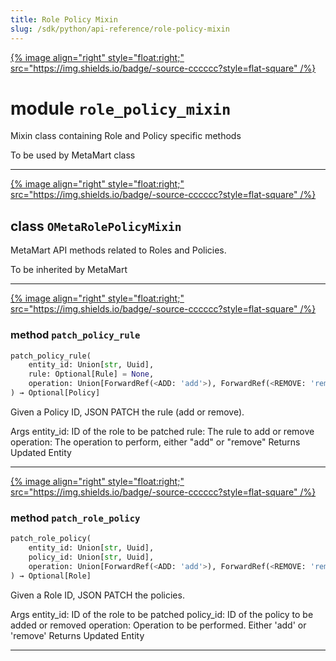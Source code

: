 ```yaml
---
title: Role Policy Mixin
slug: /sdk/python/api-reference/role-policy-mixin
---
```




[{% image align="right" style="float:right;" src="https://img.shields.io/badge/-source-cccccc?style=flat-square" /%}](https://github.com/meta-mart/MetaMart/tree/main/ingestion/src/metadata/ingestion/ometa/mixins/role_policy_mixin.py#L0")

# module `role_policy_mixin`
Mixin class containing Role and Policy specific methods 

To be used by MetaMart class 



---

[{% image align="right" style="float:right;" src="https://img.shields.io/badge/-source-cccccc?style=flat-square" /%}](https://github.com/meta-mart/MetaMart/tree/main/ingestion/src/metadata/ingestion/ometa/mixins/role_policy_mixin.py#L39")

## class `OMetaRolePolicyMixin`
MetaMart API methods related to Roles and Policies. 

To be inherited by MetaMart 




---

[{% image align="right" style="float:right;" src="https://img.shields.io/badge/-source-cccccc?style=flat-square" /%}](https://github.com/meta-mart/MetaMart/tree/main/ingestion/src/metadata/utils/deprecation.py#L269")

### method `patch_policy_rule`

```python
patch_policy_rule(
    entity_id: Union[str, Uuid],
    rule: Optional[Rule] = None,
    operation: Union[ForwardRef(<ADD: 'add'>), ForwardRef(<REMOVE: 'remove'>)] = <PatchOperation.ADD: 'add'>
) → Optional[Policy]
```

Given a Policy ID, JSON PATCH the rule (add or remove). 

Args  entity_id: ID of the role to be patched  rule: The rule to add or remove  operation: The operation to perform, either "add" or "remove" Returns  Updated Entity 

---

[{% image align="right" style="float:right;" src="https://img.shields.io/badge/-source-cccccc?style=flat-square" /%}](https://github.com/meta-mart/MetaMart/tree/main/ingestion/src/metadata/utils/deprecation.py#L133")

### method `patch_role_policy`

```python
patch_role_policy(
    entity_id: Union[str, Uuid],
    policy_id: Union[str, Uuid],
    operation: Union[ForwardRef(<ADD: 'add'>), ForwardRef(<REMOVE: 'remove'>)] = <PatchOperation.ADD: 'add'>
) → Optional[Role]
```

Given a Role ID, JSON PATCH the policies. 

Args  entity_id: ID of the role to be patched  policy_id: ID of the policy to be added or removed  operation: Operation to be performed. Either 'add' or 'remove' Returns  Updated Entity 




---


